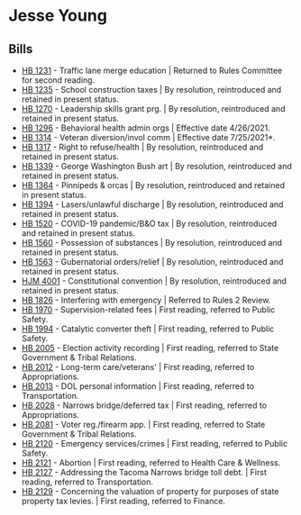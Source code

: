 # Jesse Young
## Bills
* [HB 1231](/bill/2021-22/hb/1231/) - Traffic lane merge education | Returned to Rules Committee for second reading.
* [HB 1235](/bill/2021-22/hb/1235/) - School construction taxes | By resolution, reintroduced and retained in present status.
* [HB 1270](/bill/2021-22/hb/1270/) - Leadership skills grant prg. | By resolution, reintroduced and retained in present status.
* [HB 1296](/bill/2021-22/hb/1296/) - Behavioral health admin orgs | Effective date 4/26/2021.
* [HB 1314](/bill/2021-22/hb/1314/) - Veteran diversion/invol comm | Effective date 7/25/2021*.
* [HB 1317](/bill/2021-22/hb/1317/) - Right to refuse/health | By resolution, reintroduced and retained in present status.
* [HB 1339](/bill/2021-22/hb/1339/) - George Washington Bush art | By resolution, reintroduced and retained in present status.
* [HB 1364](/bill/2021-22/hb/1364/) - Pinnipeds & orcas | By resolution, reintroduced and retained in present status.
* [HB 1394](/bill/2021-22/hb/1394/) - Lasers/unlawful discharge | By resolution, reintroduced and retained in present status.
* [HB 1520](/bill/2021-22/hb/1520/) - COVID-19 pandemic/B&O tax | By resolution, reintroduced and retained in present status.
* [HB 1560](/bill/2021-22/hb/1560/) - Possession of substances | By resolution, reintroduced and retained in present status.
* [HB 1563](/bill/2021-22/hb/1563/) - Gubernatorial orders/relief | By resolution, reintroduced and retained in present status.
* [HJM 4001](/bill/2021-22/hjm/4001/) - Constitutional convention | By resolution, reintroduced and retained in present status.
* [HB 1826](/bill/2021-22/hb/1826/) - Interfering with emergency | Referred to Rules 2 Review.
* [HB 1970](/bill/2021-22/hb/1970/) - Supervision-related fees | First reading, referred to Public Safety.
* [HB 1994](/bill/2021-22/hb/1994/) - Catalytic converter theft | First reading, referred to Public Safety.
* [HB 2005](/bill/2021-22/hb/2005/) - Election activity recording | First reading, referred to State Government & Tribal Relations.
* [HB 2012](/bill/2021-22/hb/2012/) - Long-term care/veterans' | First reading, referred to Appropriations.
* [HB 2013](/bill/2021-22/hb/2013/) - DOL personal information | First reading, referred to Transportation.
* [HB 2028](/bill/2021-22/hb/2028/) - Narrows bridge/deferred tax | First reading, referred to Appropriations.
* [HB 2081](/bill/2021-22/hb/2081/) - Voter reg./firearm app. | First reading, referred to State Government & Tribal Relations.
* [HB 2120](/bill/2021-22/hb/2120/) - Emergency services/crimes | First reading, referred to Public Safety.
* [HB 2121](/bill/2021-22/hb/2121/) - Abortion | First reading, referred to Health Care & Wellness.
* [HB 2127](/bill/2021-22/hb/2127/) - Addressing the Tacoma Narrows bridge toll debt. | First reading, referred to Transportation.
* [HB 2129](/bill/2021-22/hb/2129/) - Concerning the valuation of property for purposes of state property tax levies. | First reading, referred to Finance.
